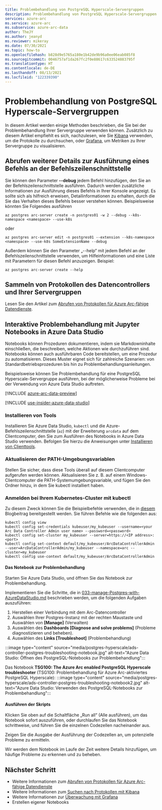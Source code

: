 ```yaml
---
title: Problembehandlung von PostgreSQL Hyperscale-Servergruppen
description: Problembehandlung von PostgreSQL Hyperscale-Servergruppen mit einem Jupyter Notebook
services: azure-arc
ms.service: azure-arc
ms.subservice: azure-arc-data
author: TheJY
ms.author: jeanyd
ms.reviewer: mikeray
ms.date: 07/30/2021
ms.topic: how-to
ms.openlocfilehash: b828d9e5765a180e1b42de9b96a0ee06eab085f8
ms.sourcegitcommit: 0046757af1da267fc2f0e88617c633524883795f
ms.translationtype: HT
ms.contentlocale: de-DE
ms.lasthandoff: 08/13/2021
ms.locfileid: "122339390"
---
```

# <a name="troubleshooting-postgresql-hyperscale-server-groups"></a>Problembehandlung von PostgreSQL Hyperscale-Servergruppen
In diesem Artikel werden einige Methoden beschrieben, die Sie bei der Problembehandlung Ihrer Servergruppe verwenden können. Zusätzlich zu diesem Artikel empfiehlt es sich, nachzulesen, wie Sie [Kibana](monitor-grafana-kibana.md) verwenden, um die Protokolle zu durchsuchen, oder [Grafana](monitor-grafana-kibana.md), um Metriken zu Ihrer Servergruppe zu visualisieren. 

## <a name="getting-more-details-about-the-execution-of-a-cli-command"></a>Abrufen weiterer Details zur Ausführung eines Befehls an der Befehlszeilenschnittstelle
Sie können den Parameter **--debug** jedem Befehl hinzufügen, den Sie an der Befehlszeilenschnittstelle ausführen. Dadurch werden zusätzliche Informationen zur Ausführung dieses Befehls in Ihrer Konsole angezeigt. Es sollte sich als hilfreich erweisen, Detailinformationen zu erhalten, durch die Sie das Verhalten dieses Befehls besser verstehen können.
Beispielsweise könnten Sie Folgendes ausführen
```azurecli
az postgres arc-server create -n postgres01 -w 2 --debug --k8s-namespace <namespace> --use-k8s
```

oder
```azurecli
az postgres arc-server edit -n postgres01 --extension --k8s-namespace <namespace> --use-k8s SomeExtensionName --debug
```

Außerdem können Sie den Parameter „--help“ mit jedem Befehl an der Befehlszeilenschnittstelle verwenden, um Hilfeinformationen und eine Liste mit Parametern für diesen Befehl anzuzeigen. Beispiel:
```azurecli
az postgres arc-server create --help
```


## <a name="collecting-logs-of-the-data-controller-and-your-server-groups"></a>Sammeln von Protokollen des Datencontrollers und Ihrer Servergruppen
Lesen Sie den Artikel zum [Abrufen von Protokollen für Azure Arc-fähige Datendienste](troubleshooting-get-logs.md).



## <a name="interactive-troubleshooting-with-jupyter-notebooks-in-azure-data-studio"></a>Interaktive Problembehandlung mit Jupyter Notebooks in Azure Data Studio

Notebooks können Prozeduren dokumentieren, indem sie Markdowninhalte einschließen, die beschreiben, welche Aktionen wie durchzuführen sind. Notebooks können auch ausführbaren Code bereitstellen, um eine Prozedur zu automatisieren.  Dieses Muster eignet sich für zahlreiche Szenarien: von Standardbetriebsprozeduren bis hin zu Problembehandlungsanleitungen.

Beispielsweise können Sie Problembehandlung für eine PostgreSQL Hyperscale-Servergruppe ausführen, bei der möglicherweise Probleme bei der Verwendung von Azure Data Studio auftreten.

[!INCLUDE [azure-arc-data-preview](../../../includes/azure-arc-data-preview.md)]

[!INCLUDE [use-insider-azure-data-studio](includes/use-insider-azure-data-studio.md)]

### <a name="install-tools"></a>Installieren von Tools

Installieren Sie Azure Data Studio, `kubectl` und die Azure-Befehlszeilenschnittstelle (`az`) mit der Erweiterung `arcdata` auf dem Clientcomputer, den Sie zum Ausführen des Notebooks in Azure Data Studio verwenden. Befolgen Sie hierzu die Anweisungen unter [Installieren von Clienttools](install-client-tools.md).

### <a name="update-the-path-environment-variable"></a>Aktualisieren der PATH-Umgebungsvariablen

Stellen Sie sicher, dass diese Tools überall auf diesem Clientcomputer aufgerufen werden können. Aktualisieren Sie z. B. auf einem Windows-Clientcomputer die PATH-Systemumgebungsvariable, und fügen Sie den Ordner hinzu, in dem Sie kubectl installiert haben.

### <a name="log-into-your-kubernetes-cluster-with-kubectl"></a>Anmelden bei Ihrem Kubernetes-Cluster mit kubectl

Zu diesem Zweck können Sie die Beispielbefehle verwenden, die in [diesem](https://blog.christianposta.com/kubernetes/logging-into-a-kubernetes-cluster-with-kubectl/) Blogbeitrag bereitgestellt werden.
Sie führen Befehle wie die folgenden aus:

```console
kubectl config view
kubectl config set-credentials kubeuser/my_kubeuser --username=<your Arc Data Controller Admin user name> --password=<password>
kubectl config set-cluster my_kubeuser --server=https://<IP address>:<port>
kubectl config set-context default/my_kubeuser/ArcDataControllerAdmin --user=ArcDataControllerAdmin/my_kubeuser --namespace=arc --cluster=my_kubeuser
kubectl config use-context default/my_kubeuser/ArcDataControllerAdmin
```

#### <a name="the-troubleshooting-notebook"></a>Das Notebook zur Problembehandlung

Starten Sie Azure Data Studio, und öffnen Sie das Notebook zur Problembehandlung. 

Implementieren Sie die Schritte, die in [033-manage-Postgres-with-AzureDataStudio.md](manage-postgresql-hyperscale-server-group-with-azure-data-studio.md) beschrieben werden, um die folgenden Aufgaben auszuführen:

1. Herstellen einer Verbindung mit dem Arc-Datencontroller
2. Auswählen Ihrer Postgres-Instanz mit der rechten Maustaste und Auswählen von **[Manage]** (Verwalten)
3. Auswählen des **Dashboards [Diagnose and solve problems]** (Probleme diagnostizieren und beheben).
4. Auswählen des **Links [Troubleshoot]** (Problembehandlung)

:::image type="content" source="media/postgres-hyperscale/ads-controller-postgres-troubleshooting-notebook.jpg" alt-text="Azure Data Studio: Öffnen des PostgreSQL-Notebooks zur Problembehandlung":::

Das Notebook **TSG100: The Azure Arc enabled PostgreSQL Hyperscale troubleshooter** (TSG100: Problembehandlung für Azure Arc-aktiviertes PostgreSQL Hyperscale): :::image type="content" source="media/postgres-hyperscale/ads-controller-postgres-troubleshooting-notebook2.jpg" alt-text="Azure Data Studio: Verwenden des PostgreSQL-Notebooks zur Problembehandlung":::

#### <a name="run-the-scripts"></a>Ausführen der Skripts
Klicken Sie oben auf die Schaltfläche „Run all“ (Alle ausführen), um das Notebook sofort auszuführen, oder durchlaufen Sie das Notebook schrittweise, und führen Sie die einzelnen Codezellen nacheinander aus.

Zeigen Sie die Ausgabe der Ausführung der Codezellen an, um potenzielle Probleme zu ermitteln.

Wir werden dem Notebook im Laufe der Zeit weitere Details hinzufügen, um häufige Probleme zu erkennen und zu beheben.

## <a name="next-step"></a>Nächster Schritt
- Weitere Informationen zum [Abrufen von Protokollen für Azure Arc-fähige Datendienste](troubleshooting-get-logs.md)
- Weitere Informationen zum [Suchen nach Protokollen mit Kibana](monitor-grafana-kibana.md)
- Weitere Informationen zur [Überwachung mit Grafana](monitor-grafana-kibana.md)
- Erstellen eigener Notebooks
